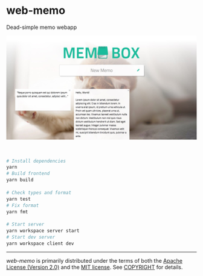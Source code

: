 web-memo
========
Dead-simple memo webapp

![Screenshot]

&nbsp;

```bash
# Install dependencies
yarn
# Build frontend
yarn build

# Check types and format
yarn test
# Fix format
yarn fmt

# Start server
yarn workspace server start
# Start dev server
yarn workspace client dev
```

--------
*web-memo* is primarily distributed under the terms of both the [Apache License (Version 2.0)] and the [MIT license]. See [COPYRIGHT] for details.

[Screenshot]: https://raw.githubusercontent.com/simnalamburt/i/master/web-memo/screenshot.jpg
[Apache License (Version 2.0)]: LICENSE-APACHE
[MIT license]: LICENSE-MIT
[COPYRIGHT]: COPYRIGHT
